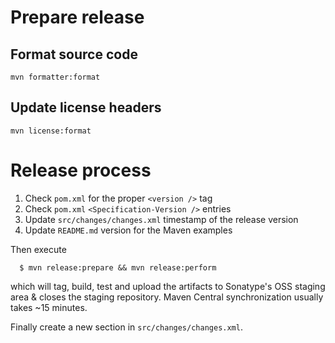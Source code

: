 # Prepare release

## Format source code

```
mvn formatter:format
```

## Update license headers

```
mvn license:format
```

# Release process 

1. Check `pom.xml` for the proper `<version />` tag
2. Check `pom.xml` `<Specification-Version />` entries
3. Update `src/changes/changes.xml` timestamp of the release version
4. Update `README.md` version for the Maven examples

Then execute

```
  $ mvn release:prepare && mvn release:perform
```

which will tag, build, test and upload the artifacts to Sonatype's OSS staging area & closes the staging repository.
Maven Central synchronization usually takes ~15 minutes.

Finally create a new section in `src/changes/changes.xml`.
